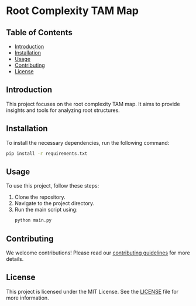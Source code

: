 # Root Complexity TAM Map

## Table of Contents
- [Introduction](#introduction)
- [Installation](#installation)
- [Usage](#usage)
- [Contributing](#contributing)
- [License](#license)

## Introduction
This project focuses on the root complexity TAM map. It aims to provide insights and tools for analyzing root structures.

## Installation
To install the necessary dependencies, run the following command:
```bash
pip install -r requirements.txt
```

## Usage
To use this project, follow these steps:
1. Clone the repository.
2. Navigate to the project directory.
3. Run the main script using:
    ```bash
    python main.py
    ```

## Contributing
We welcome contributions! Please read our [contributing guidelines](CONTRIBUTING.md) for more details.

## License
This project is licensed under the MIT License. See the [LICENSE](LICENSE) file for more information.